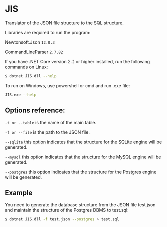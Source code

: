 # JIS
Translator of the JSON file structure to the SQL structure.

Libraries are required to run the program:

Newtonsoft.Json `12.0.3`

CommandLineParser `2.7.82`

If you have .NET Core version `2.2` or higher installed, run the following commands on Linux:

```bash
$ dotnet JIS.dll --help
```

To run on Windows, use powershell or cmd and run .exe file:

```cmd
JIS.exe --help
```

## Options reference:
`-t or --table` is the name of the main table.

`-f or --file` is the path to the JSON file.

`--sqlite` this option indicates that the structure for the SQLite engine will be generated.

`--mysql` this option indicates that the structure for the MySQL engine will be generated.

`--postgres` this option indicates that the structure for the Postgres engine will be generated.

## Example

You need to generate the database structure from the JSON file test.json and maintain the structure of the Postgres DBMS to test.sql:

```bash
$ dotnet JIS.dll -f test.json --postgres > test.sql
```

